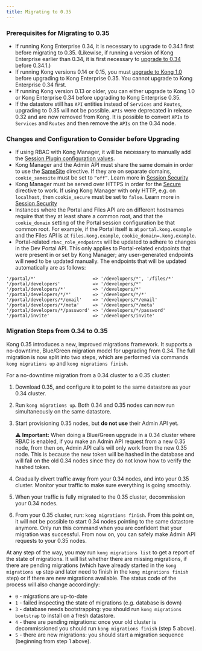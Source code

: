 ```yaml
---
title: Migrating to 0.35
---
```


### Prerequisites for Migrating to 0.35

* If running Kong Enterprise 0.34, it is necessary to upgrade to 0.34.1 first before migrating to 0.35. (Likewise, if running a version of Kong Enterprise earlier than 0.34, it is first necessary to [upgrade to 0.34](/enterprise/0.34-x/deployment-guide/#upgrading-to-034) before 0.34.1.)
* If running Kong versions 0.14 or 0.15, you must [upgrade to Kong 1.0](/1.0.x/upgrading/) before upgrading to Kong Enterprise 0.35. You cannot upgrade to Kong Enterprise 0.34 first.
* If running Kong version 0.13 or older, you can either upgrade to Kong 1.0 or Kong Enterprise 0.34 before upgrading to Kong Enterprise 0.35.
* If the datastore still has `API` entities instead of `Services` and `Routes`, upgrading to 0.35 will not be possible. `APIs` were deprecated in release 0.32 and are now removed from Kong. It is possible to convert `APIs` to `Services` and `Routes` and then remove the `APIs` on the 0.34 node.

### Changes and Configuration to Consider before Upgrading

* If using RBAC with Kong Manager, it will be necessary to manually add the [Session Plugin configuration values](/enterprise/{{page.kong_version}}/kong-manager/authentication/sessions/#configuration-to-use-the-sessions-plugin-with-kong-manager).
* Kong Manager and the Admin API must share the same domain in order to use the <a href="https://developer.mozilla.org/en-US/docs/Web/HTTP/Cookies#SameSite_cookies" target="_blank">SameSite</a> directive. If they are on separate domains, `cookie_samesite` must be set to `“off”`. Learn more in [Session Security](/enterprise/{{page.kong_version}}/kong-manager/authentication/sessions/#configuration-to-use-the-sessions-plugin-with-kong-manager)
* Kong Manager must be served over HTTPS in order for the <a href="https://developer.mozilla.org/en-US/docs/Web/HTTP/Cookies#Secure_and_HttpOnly_cookies" target="_blank">Secure</a> directive to work. If using Kong Manager with only HTTP, e.g. on `localhost`, then `cookie_secure` must be set to `false`. Learn more in [Session Security](/enterprise/{{page.kong_version}}/kong-manager/authentication/sessions/#session-security)
* Instances where the Portal and Files API are on different hostnames require that they at least share a common root, and that the `cookie_domain` setting of the Portal session configuration be that common root. For example, if the Portal itself is at `portal.kong.example` and the Files API is at `files.kong.example`, `cookie_domain=.kong.example`.
* Portal-related `rbac_role_endpoints` will be updated to adhere to changes in the Dev Portal API.  This only applies to Portal-related endpoints that were present in or set by Kong Manager; any user-generated endpoints will need to be updated manually.  The endpoints that will be updated automatically are as follows:

```
'/portal/*'                     => '/developers/*', '/files/*'
'/portal/developers'            => '/developers/*'
'/portal/developers/*'          => '/developers/*'
'/portal/developers/*/*'        => '/developers/*/*'
'/portal/developers/*/email'    => '/developers/*/email'
'/portal/developers/*/meta'     => '/developers/*/meta'
'/portal/developers/*/password' => '/developers/*/password'
'/portal/invite'                => '/developers/invite'
```

### Migration Steps from 0.34 to 0.35

Kong 0.35 introduces a new, improved migrations framework. It supports a no-downtime, Blue/Green migration model for upgrading from 0.34. The full migration is now split into two steps, which are performed via commands `kong migrations up` and `kong migrations finish`.

For a no-downtime migration from a 0.34 cluster to a 0.35 cluster:

1. Download 0.35, and configure it to point to the same datastore as your 0.34 cluster. 
2. Run `kong migrations up`. Both 0.34 and 0.35 nodes can now run simultaneously on the same datastore.
3. Start provisioning 0.35 nodes, but **do not use** their Admin API yet. 

    ⚠️ **Important:** When doing a Blue/Green upgrade in a 0.34 cluster where RBAC is enabled, if you make an Admin API request from a new 0.35 node, from then on, Admin API calls will only work from the new 0.35 node. This is because the new token will be hashed in the database and will fail on the old 0.34 nodes since they do not know how to verify the hashed token.

4. Gradually divert traffic away from your 0.34 nodes, and into your 0.35 cluster. Monitor your traffic to make sure everything is going smoothly.
5. When your traffic is fully migrated to the 0.35 cluster, decommission your 0.34 nodes.
6. From your 0.35 cluster, run: `kong migrations finish`. From this point on, it will not be possible to start 0.34 nodes pointing to the same datastore anymore. Only run this command when you are confident that your migration was successful. From now on, you can safely make Admin API requests to your 0.35 nodes.

At any step of the way, you may run `kong migrations list` to get a report of the state of migrations. It will list whether there are missing migrations, if there are pending migrations (which have already started in the `kong migrations up` step and later need to finish in the `kong migrations finish` step) or if there are new migrations available. The status code of the process will also change accordingly:

* `0` - migrations are up-to-date
* `1` - failed inspecting the state of migrations (e.g. database is down)
* `3` - database needs bootstrapping: you should run `kong migrations bootstrap` to install on a fresh datastore.
* `4` - there are pending migrations: once your old cluster is decommissioned you should run `kong migrations finish` (step 5 above).
* `5` - there are new migrations: you should start a migration sequence (beginning from step 1 above).

